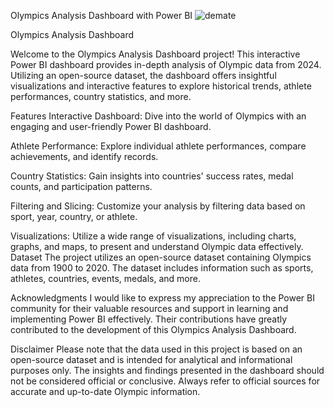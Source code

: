 Olympics Analysis Dashboard with Power BI
![demate](https://github.com/user-attachments/assets/11525716-fcd4-4da6-9129-97309524e7dd)

Olympics Analysis Dashboard

Welcome to the Olympics Analysis Dashboard project! This interactive Power BI dashboard provides in-depth analysis of Olympic data from 2024. Utilizing an open-source dataset, the dashboard offers insightful visualizations and interactive features to explore historical trends, athlete performances, country statistics, and more.

Features
Interactive Dashboard:
    Dive into the world of Olympics with an engaging and user-friendly Power BI dashboard.

Athlete Performance: 
    Explore individual athlete performances, compare achievements, and identify records.

Country Statistics: 
    Gain insights into countries' success rates, medal counts, and participation patterns.
    
Filtering and Slicing: 
    Customize your analysis by filtering data based on sport, year, country, or athlete.
    
Visualizations: 
     Utilize a wide range of visualizations, including charts, graphs, and maps, to present and understand Olympic data effectively.
Dataset
The project utilizes an open-source dataset containing Olympics data from 1900 to 2020. The dataset includes information such as sports, athletes, countries, events, medals, and more.

Acknowledgments
I would like to express my appreciation to the Power BI community for their valuable resources and support in learning and implementing Power BI effectively. Their contributions have greatly contributed to the development of this Olympics Analysis Dashboard.

Disclaimer
Please note that the data used in this project is based on an open-source dataset and is intended for analytical and informational purposes only. The insights and findings presented in the dashboard should not be considered official or conclusive.
Always refer to official sources for accurate and up-to-date Olympic information.

